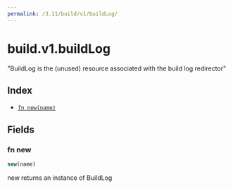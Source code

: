 ```yaml
---
permalink: /3.11/build/v1/buildLog/
---
```


# build.v1.buildLog

"BuildLog is the (unused) resource associated with the build log redirector"

## Index

* [`fn new(name)`](#fn-new)

## Fields

### fn new

```ts
new(name)
```

new returns an instance of BuildLog